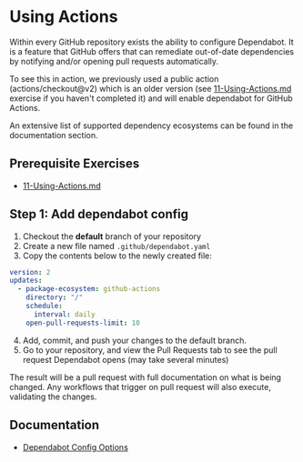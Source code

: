 # Using Actions
Within every GitHub repository exists the ability to configure Dependabot. It is a feature that GitHub offers that can remediate out-of-date dependencies by notifying and/or opening pull requests automatically.

To see this in action, we previously used a public action (actions/checkout@v2) which is an older version (see [11-Using-Actions.md](./11-Using-Actions.md) exercise if you haven't completed it) and will enable dependabot for GitHub Actions.

An extensive list of supported dependency ecosystems can be found in the documentation section.

## Prerequisite Exercises
- [11-Using-Actions.md](./11-Using-Actions.md)

## Step 1: Add dependabot config

1. Checkout the __default__ branch of your repository
2. Create a new file named `.github/dependabot.yaml`
3. Copy the contents below to the newly created file:

```yaml
version: 2
updates:
  - package-ecosystem: github-actions
    directory: "/"
    schedule:
      interval: daily
    open-pull-requests-limit: 10
```

4. Add, commit, and push your changes to the default branch.
5. Go to your repository, and view the Pull Requests tab to see the pull request Dependabot opens (may take several minutes)

The result will be a pull request with full documentation on what is being changed. Any workflows that trigger on pull request will also execute, validating the changes.

## Documentation
- [Dependabot Config Options](https://docs.github.com/en/code-security/dependabot/dependabot-version-updates/configuration-options-for-the-dependabot.yml-file)